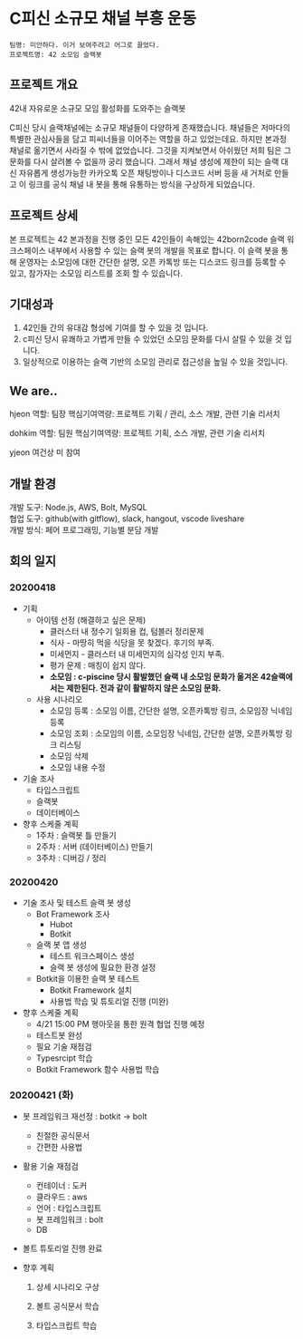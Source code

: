 # C피신 소규모 채널 부흥 운동

    팀명: 미안하다. 이거 보여주려고 어그로 끌었다. 
    프로젝트명: 42 소모임 슬랙봇

## 프로젝트 개요

42내 자유로운 소규모 모임 활성화를 도와주는 슬랙봇 

C피신 당시 슬랙채널에는 소규모 채널들이 다양하게 존재했습니다. 채널들은 저마다의 특별한 관심사들을 담고 피씨너들을 이어주는 역할을 하고 있었는데요. 하지만 본과정 채널로 옮기면서 사라질 수 밖에 없었습니다. 그것을 지켜보면서 아쉬웠던 저희 팀은 그 문화를 다시 살려볼 수 없을까 궁리 했습니다.
 그래서 채널 생성에 제한이 되는 슬랙 대신 자유롭게 생성가능한 카카오톡 오픈 채팅방이나 디스코드 서버 등을 새 거처로 만들고 이 링크를 공식 채널 내 봇을 통해 유통하는 방식을 구상하게 되었습니다.



## 프로젝트 상세

본 프로젝트는 42 본과정을 진행 중인 모든 42인들이 속해있는 42born2code 슬랙 워크스페이스 내부에서 사용할 수 있는 슬랙 봇의 개발을 목표로 합니다. 
이 슬랙 봇을 통해 운영자는 소모임에 대한 간단한 설명, 오픈 카톡방 또는 디스코드 링크를 등록할 수 있고,  참가자는 소모임 리스트를 조회 할 수 있습니다. 




## 기대성과

1. 42인들 간의 유대감 형성에 기여를 할 수 있을 것 입니다.
2. c피신 당시 유쾌하고 가볍게 만들 수 있었던 소모임 문화를 다시 살릴 수 있을 것 입니다.
3. 일상적으로 이용하는 슬랙 기반의 소모임 관리로 접근성을 높일 수 있을 것입니다.



## We are..

hjeon
    역할: 팀장
    핵심기여역량: 프로젝트 기획 / 관리,  소스 개발, 관련 기술 리서치
    
dohkim
    역할: 팀원
    핵심기여역량: 프로젝트 기획, 소스 개발, 관련 기술 리서치

yjeon
	여건상 미 참여

## 개발 환경

개발 도구: Node.js, AWS, Bolt, MySQL  
협업 도구: github(with gitflow), slack, hangout, vscode liveshare  
개발 방식: 페어 프로그래밍, 기능별 분담 개발   



## 회의 일지

### 20200418

- 기획
  - 아이템 선정 (해결하고 싶은 문제)
    - 클러스터 내 정수기 일회용 컵, 텀블러 정리문제
    - 식사 - 마땅히 먹을 식당을 못 찾겠다. 후기의 부족.
    - 미세먼지 - 클러스터 내 미세먼지의 심각성 인지 부족.
    - 평가 문제 : 매칭이 쉽지 않다.
    - **소모임 :  c-piscine 당시 활발했던 슬랙 내 소모임 문화가 옮겨온 42슬랙에서는 제한된다. 전과 같이 활발하지 않은 소모임 문화.**
  - 사용 시나리오
    - 소모임 등록 : 소모임 이름, 간단한 설명, 오픈카톡방 링크, 소모임장 닉네임 등록
    - 소모임 조회 : 소모임의 이름, 소모임장 닉네임, 간단한 설명, 오픈카톡방 링크 리스팅
    - 소모임 삭제
    - 소모임 내용 수정
- 기술 조사
  - 타입스크립트
  - 슬랙봇
  - 데이터베이스
- 향후 스케줄 계획
  - 1주차 : 슬랙봇 틀 만들기
  - 2주차 : 서버 (데이터베이스) 만들기
  - 3주차 : 디버깅 / 정리

### 20200420

- 기술 조사 및 테스트 슬랙 봇 생성
  - Bot Framework 조사
    - Hubot
    - Botkit
  - 슬랙 봇 앱 생성
    - 테스트 워크스페이스 생성
    - 슬랙 봇 생성에 필요한 환경 설정 
  - Botkit을 이용한 슬랙 봇 테스트
    - Botkit Framework 설치
    - 사용법 학습 및 튜토리얼 진행 (미완)
- 향후 스케줄 계획
  - 4/21 15:00 PM 행아웃을 통한 원격 협업 진행 예정
  - 테스트봇 완성
  - 필요 기술 재점검
  - Typesrcipt 학습
  - Botkit Framework 함수 사용법 학습



### 20200421 (화)

- 봇 프레임워크 재선정 : botkit -> bolt 

  - 친절한 공식문서
  - 간편한 사용법

- 활용 기술 재점검

  - 컨테이너 : 도커
  - 클라우드 : aws
  - 언어 : 타입스크립트
  - 봇 프레임워크 : bolt
  - DB

- 볼트 튜토리얼 진행 완료

- 향후 계획

  1. 상세 시나리오 구상

  2. 볼트 공식문서 학습

  3. 타입스크립트 학습
